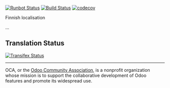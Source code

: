 [![Runbot Status](https://runbot.odoo-community.org/runbot/badge/flat/178/8.0.svg)](https://runbot.odoo-community.org/runbot/repo/github-com-oca-l10n-finland-178)
[![Build Status](https://travis-ci.org/OCA/l10n-finland.svg?branch=8.0)](https://travis-ci.org/OCA/l10n-finland)
[![codecov](https://codecov.io/gh/OCA/l10n-finland/branch/8.0/graph/badge.svg)](https://codecov.io/gh/OCA/l10n-finland)

Finnish localisation

...

[//]: # (addons)
[//]: # (end addons)

Translation Status
------------------
[![Transifex Status](https://www.transifex.com/projects/p/OCA-l10n-finland-8-0/chart/image_png)](https://www.transifex.com/projects/p/OCA-l10n-finland-8-0)

----

OCA, or the [Odoo Community Association](http://odoo-community.org/), is a nonprofit organization whose
mission is to support the collaborative development of Odoo features and
promote its widespread use.
